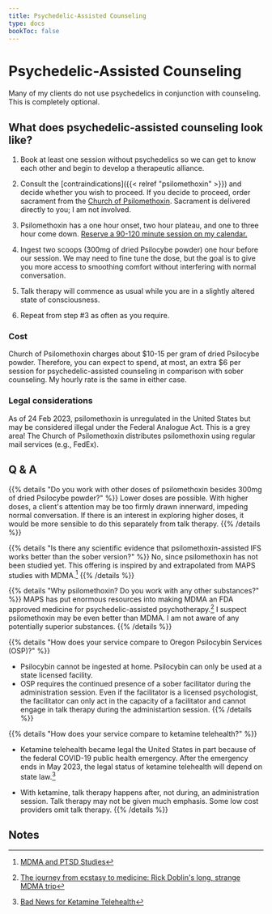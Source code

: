 ```yaml
---
title: Psychedelic-Assisted Counseling
type: docs
bookToc: false
---
```


# Psychedelic-Assisted Counseling

Many of my clients do not use psychedelics
in conjunction with counseling. This is completely optional.

## What does psychedelic-assisted counseling look like?

1. Book at least one session without psychedelics
so we can get to know each other and begin to develop a therapeutic alliance.

2. Consult the [contraindications]({{< relref "psilomethoxin" >}})
and decide whether you wish
to proceed. If you decide to proceed, order sacrament
from the [Church of Psilomethoxin](https://psilomethoxin.com/?sld=jpritikin).
Sacrament is delivered directly to you; I am not involved.

3. Psilomethoxin has a one hour onset, two hour plateau, and one to three hour come down.
[Reserve a 90-120 minute session on my calendar.](https://joshua-pritikin.clientsecure.me/sign-in)

4. Ingest two scoops (300mg of dried Psilocybe powder) one hour before
our session. We may need to fine tune the dose, but the goal is to
give you more access to smoothing comfort without interfering
with normal conversation.

5. Talk therapy will commence as usual while you are
in a slightly altered state of consciousness.

6. Repeat from step #3 as often as you require.

### Cost

Church of Psilomethoxin charges about $10-15 per gram of dried Psilocybe powder.
Therefore, you can expect to spend, at most, an extra $6 per session for
psychedelic-assisted counseling in comparison with sober counseling.
My hourly rate is the same in either case.

### Legal considerations

As of 24 Feb 2023, psilomethoxin is unregulated in the United States
but may be considered illegal under the Federal Analogue Act.
This is a grey area!
The Church of Psilomethoxin distributes psilomethoxin using regular
mail services (e.g., FedEx).

## Q & A

{{% details "Do you work with other doses of psilomethoxin besides 300mg of dried Psilocybe powder?" %}}
Lower doses are possible. With higher doses, a client's attention may be
too firmly drawn innerward, impeding normal conversation. If there is
an interest in exploring higher doses, it would be more sensible to do
this separately from talk therapy.
{{% /details %}}

{{% details "Is there any scientific evidence that psilomethoxin-assisted IFS works better than the sober version?" %}}
No, since psilomethoxin has not been studied yet.
This offering is inspired by and extrapolated from MAPS studies with MDMA.[^maps-ifs-mdma]
{{% /details %}}

{{% details "Why psilomethoxin? Do you work with any other substances?" %}}
MAPS has put enormous resources into making MDMA an FDA approved medicine
for psychedelic-assisted psychotherapy.[^mdma-history]
I suspect psilomethoxin may be even better than MDMA.
I am not aware of any potentially superior substances.
{{% /details %}}

{{% details "How does your service compare to Oregon Psilocybin Services (OSP)?" %}}
- Psilocybin cannot be ingested at home. Psilocybin can only be used at a state licensed facility.
- OSP requires the continued presence of a sober facilitator during the administration
session. Even if the facilitator is a licensed psychologist,
the facilitator can only act in the capacity of a facilitator
and cannot engage in talk therapy during the administartion session.
{{% /details %}}

{{% details "How does your service compare to ketamine telehealth?" %}}
- Ketamine telehealth became legal the United States in part because of
the federal COVID-19 public health emergency.
After the emergency ends in May 2023, the legal status of 
ketamine telehealth will depend on state law.[^hb-2023feb02]

- With ketamine, talk therapy happens after, not during, an administration
session. Talk therapy may not be given much emphasis.
Some low cost providers omit talk therapy.
{{% /details %}}

## Notes

[^hb-2023feb02]: [Bad News for Ketamine Telehealth](https://harrisbricken.com/psychlawblog/bad-news-for-ketamine-telehealth/)

[^maps-ifs-mdma]: [MDMA and PTSD Studies](https://ifs-institute.com/resources/research/mdma-and-ptsd-studies)

[^mdma-history]: [The journey from ecstasy to medicine: Rick Doblin's long, strange MDMA trip](https://newatlas.com/mdma-ptsd-rick-doblin/52792/)

